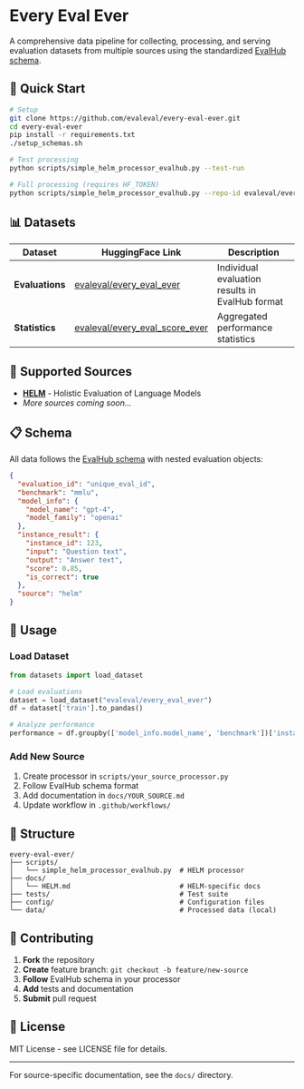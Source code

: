 # Every Eval Ever

A comprehensive data pipeline for collecting, processing, and serving evaluation datasets from multiple sources using the standardized [EvalHub schema](https://github.com/evaleval/evalHub).

## 🚀 Quick Start

```bash
# Setup
git clone https://github.com/evaleval/every-eval-ever.git
cd every-eval-ever
pip install -r requirements.txt
./setup_schemas.sh

# Test processing
python scripts/simple_helm_processor_evalhub.py --test-run

# Full processing (requires HF_TOKEN)
python scripts/simple_helm_processor_evalhub.py --repo-id evaleval/every_eval_ever
```

## 📊 Datasets

| Dataset | HuggingFace Link | Description |
|---------|------------------|-------------|
| **Evaluations** | [evaleval/every_eval_ever](https://huggingface.co/datasets/evaleval/every_eval_ever) | Individual evaluation results in EvalHub format |
| **Statistics** | [evaleval/every_eval_score_ever](https://huggingface.co/datasets/evaleval/every_eval_score_ever) | Aggregated performance statistics |

## 🧩 Supported Sources

- **[HELM](docs/HELM.md)** - Holistic Evaluation of Language Models
- *More sources coming soon...*

## 📋 Schema

All data follows the [EvalHub schema](https://github.com/evaleval/evalHub) with nested evaluation objects:

```json
{
  "evaluation_id": "unique_eval_id",
  "benchmark": "mmlu",
  "model_info": {
    "model_name": "gpt-4",
    "model_family": "openai"
  },
  "instance_result": {
    "instance_id": 123,
    "input": "Question text",
    "output": "Answer text", 
    "score": 0.85,
    "is_correct": true
  },
  "source": "helm"
}
```

## 🔧 Usage

### Load Dataset
```python
from datasets import load_dataset

# Load evaluations
dataset = load_dataset("evaleval/every_eval_ever")
df = dataset['train'].to_pandas()

# Analyze performance
performance = df.groupby(['model_info.model_name', 'benchmark'])['instance_result.score'].mean()
```

### Add New Source
1. Create processor in `scripts/your_source_processor.py`
2. Follow EvalHub schema format
3. Add documentation in `docs/YOUR_SOURCE.md`
4. Update workflow in `.github/workflows/`

## 📁 Structure

```
every-eval-ever/
├── scripts/
│   └── simple_helm_processor_evalhub.py  # HELM processor
├── docs/
│   └── HELM.md                           # HELM-specific docs
├── tests/                                # Test suite
├── config/                               # Configuration files
└── data/                                 # Processed data (local)
```

## 🤝 Contributing

1. **Fork** the repository
2. **Create** feature branch: `git checkout -b feature/new-source`
3. **Follow** EvalHub schema in your processor
4. **Add** tests and documentation
5. **Submit** pull request

## 📄 License

MIT License - see LICENSE file for details.

---

For source-specific documentation, see the `docs/` directory.
